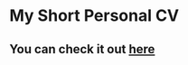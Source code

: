 # My Short Personal CV
## You can check it out <a target="_blank" href="https://martiyn.github.io/CV/Martiyn%20Atanasov%20CV.pdf">here</a>

